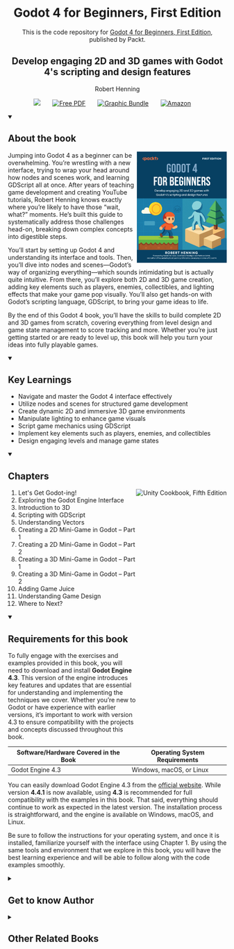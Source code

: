 <h1 align="center">
Godot 4 for Beginners, First Edition</h1>
<p align="center">This is the code repository for <a href ="https://www.packtpub.com/en-us/product/godot-4-for-beginners-first-edition-9781836203094"> Godot 4 for Beginners, First Edition</a>, published by Packt.
</p>

<h2 align="center">
Develop engaging 2D and 3D games with Godot 4's scripting and design features
</h2>
<p align="center">
Robert Henning</p>

<p align="center">
   <a href="https://packt.link/godot-4-game-dev" alt="Discord" title="Learn more on the Discord server"><img width="32px" src="https://cliply.co/wp-content/uploads/2021/08/372108630_DISCORD_LOGO_400.gif"/></a>
  &#8287;&#8287;&#8287;&#8287;&#8287;
  <a href="https://packt.link/free-ebook/9781836203094"><img width="32px" alt="Free PDF" title="Free PDF" src="https://cdn-icons-png.flaticon.com/512/4726/4726010.png"/></a>
 &#8287;&#8287;&#8287;&#8287;&#8287;
  <a href="https://packt.link/gbp/9781836203094"><img width="32px" alt="Graphic Bundle" title="Graphic Bundle" src="https://cdn-icons-png.flaticon.com/512/2659/2659360.png"/></a>
  &#8287;&#8287;&#8287;&#8287;&#8287;
   <a href="https://a.co/d/co2ifdi"><img width="32px" alt="Amazon" title="Get your copy" src="https://cdn-icons-png.flaticon.com/512/15466/15466027.png"/></a>
  &#8287;&#8287;&#8287;&#8287;&#8287;
</p>
<details open> 
  <summary><h2>About the book</summary>
<a href="https://www.packtpub.com/en-us/product/godot-4-for-beginners-first-edition-9781836203094">
<img src="Cover.png" alt="Unity Cookbook, Fifth Edition" height="256px" align="right">
</a>

Jumping into Godot 4 as a beginner can be overwhelming. You’re wrestling with a new interface, trying to wrap your head around how nodes and scenes work, and learning GDScript all at once. After years of teaching game development and creating YouTube tutorials, Robert Henning knows exactly where you’re likely to have those “wait, what?” moments. He’s built this guide to systematically address those challenges head-on, breaking down complex concepts into digestible steps.

You’ll start by setting up Godot 4 and understanding its interface and tools. Then, you’ll dive into nodes and scenes—Godot’s way of organizing everything—which sounds intimidating but is actually quite intuitive. From there, you’ll explore both 2D and 3D game creation, adding key elements such as players, enemies, collectibles, and lighting effects that make your game pop visually. You’ll also get hands-on with Godot’s scripting language, GDScript, to bring your game ideas to life.

By the end of this Godot 4 book, you’ll have the skills to build complete 2D and 3D games from scratch, covering everything from level design and game state management to score tracking and more. Whether you’re just getting started or are ready to level up, this book will help you turn your ideas into fully playable games.</details>
<details open> 
  <summary><h2>Key Learnings</summary>
<ul>

<li>Navigate and master the Godot 4 interface effectively</li>

<li>Utilize nodes and scenes for structured game development</li>

<li>Create dynamic 2D and immersive 3D game environments</li>

<li>Manipulate lighting to enhance game visuals</li>

<li>Script game mechanics using GDScript</li>

<li>Implement key elements such as players, enemies, and collectibles</li>

<li>Design engaging levels and manage game states</li>

</ul>

  </details>

<details open> 
  <summary><h2>Chapters</summary>
     <img src="https://cliply.co/wp-content/uploads/2020/02/372002150_DOCUMENTS_400px.gif" alt="Unity Cookbook, Fifth Edition" height="556px" align="right">
<ol>

  <li>Let's Get Godot-ing!</li>

  <li>Exploring the Godot Engine Interface</li>

  <li>Introduction to 3D</li>

  <li>Scripting with GDScript</li>

  <li>Understanding Vectors</li>

  <li>Creating a 2D Mini-Game in Godot – Part 1</li>

  <li>Creating a 2D Mini-Game in Godot – Part 2</li>

  <li>Creating a 3D Mini-Game in Godot – Part 1</li>

  <li>Creating a 3D Mini-Game in Godot – Part 2</li>

  <li>Adding Game Juice</li>

  <li>Understanding Game Design</li>

  <li>Where to Next?</li>

</ol>

</details>


<details open>
  <summary><h2>Requirements for this book</h2></summary>

To fully engage with the exercises and examples provided in this book, you will need to download and install **Godot Engine 4.3**. This version of the engine introduces key features and updates that are essential for understanding and implementing the techniques we cover. Whether you’re new to Godot or have experience with earlier versions, it’s important to work with version 4.3 to ensure compatibility with the projects and concepts discussed throughout this book.

| Software/Hardware Covered in the Book | Operating System Requirements |
|---------------------------------------|--------------------------------|
| Godot Engine 4.3                      | Windows, macOS, or Linux       |

You can easily download Godot Engine 4.3 from the [official website](https://godotengine.org). While version **4.4.1** is now available, using **4.3** is recommended for full compatibility with the examples in this book. That said, everything should continue to work as expected in the latest version. The installation process is straightforward, and the engine is available on Windows, macOS, and Linux. 

Be sure to follow the instructions for your operating system, and once it is installed, familiarize yourself with the interface using Chapter 1. By using the same tools and environment that we explore in this book, you will have the best learning experience and will be able to follow along with the code examples smoothly.

</details>

    


<details> 
  <summary><h2>Get to know Author</h2></summary>

_Robert Henning_ holds an Honours Degree in Education and has over 20 years of Computer Science education experience, specializing in game development. He has taught game development using Scratch, Java with GreenFoot, Delphi, and Godot. A passionate advocate for Godot, Robert has promoted this platform since the early versions.
Robert runs a popular YouTube channel offering tutorials and showcasing games made with Godot. His hands-on approach and dedication to accessible learning have earned him a reputation as a trusted educator. "Godot 4 for Beginners" is a culmination of his expertise, designed to guide newcomers through creating their own games with clear, step-by-step instructions.



</details>
<details> 
  <summary><h2>Other Related Books</h2></summary>
<ul>

  <li><a href="https://www.packtpub.com/en-us/product/game-development-patterns-with-godot-4-first-edition-9781835880289">Game Development Patterns with Godot 4, First Edition</a></li>

  <li><a href="https://www.packtpub.com/en-us/product/learning-gdscript-by-developing-a-game-with-godot-4-first-edition-9781804616987">Learning GDScript by Developing a Game with Godot 4, First Edition</a></li>
 
</ul>

</details>
